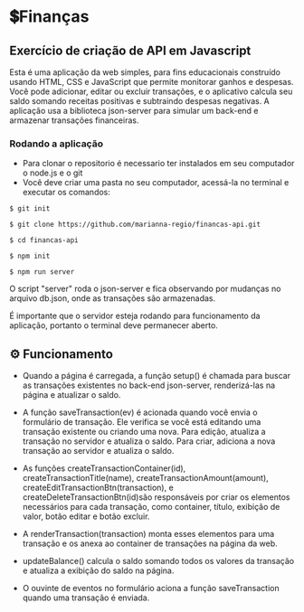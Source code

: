 # 💲Finanças
## Exercício de criação de API em Javascript

Esta é uma aplicação da web simples, para fins educacionais construído usando HTML, CSS e JavaScript que permite monitorar ganhos e despesas. 
Você pode adicionar, editar ou excluir transações, e o aplicativo calcula seu saldo somando receitas positivas e subtraindo despesas negativas. 
A aplicação usa a biblioteca json-server para simular um back-end e armazenar transações financeiras.


### Rodando a aplicação

- Para clonar o repositorio é necessario ter instalados em seu computador o node.js e o git
- Você deve criar uma pasta no seu computador, acessá-la no terminal e executar os comandos:
```
$ git init

$ git clone https://github.com/marianna-regio/financas-api.git

$ cd financas-api

$ npm init

$ npm run server
```

O script "server" roda o json-server e fica observando por mudanças no arquivo db.json, onde as transações são armazenadas.

É importante que o servidor esteja rodando para funcionamento da aplicação, portanto o terminal deve permanecer aberto.







## ⚙️ Funcionamento


- Quando a página é carregada, a função setup() é chamada para buscar as transações existentes no back-end json-server, renderizá-las na página e atualizar o saldo.

- A função saveTransaction(ev) é acionada quando você envia o formulário de transação. Ele verifica se você está editando uma transação existente ou criando uma nova. Para edição, atualiza a transação no servidor e atualiza o saldo. Para criar, adiciona a nova transação ao servidor e atualiza o saldo.

- As funções createTransactionContainer(id), createTransactionTitle(name), createTransactionAmount(amount), createEditTransactionBtn(transaction), e createDeleteTransactionBtn(id)são responsáveis ​​por criar os elementos necessários para cada transação, como container, título, exibição de valor, botão editar e botão excluir.

- A renderTransaction(transaction) monta esses elementos para uma transação e os anexa ao container de transações na página da web.

- updateBalance() calcula o saldo somando todos os valores da transação e atualiza a exibição do saldo na página.

- O ouvinte de eventos no formulário aciona a função saveTransaction quando uma transação é enviada.
